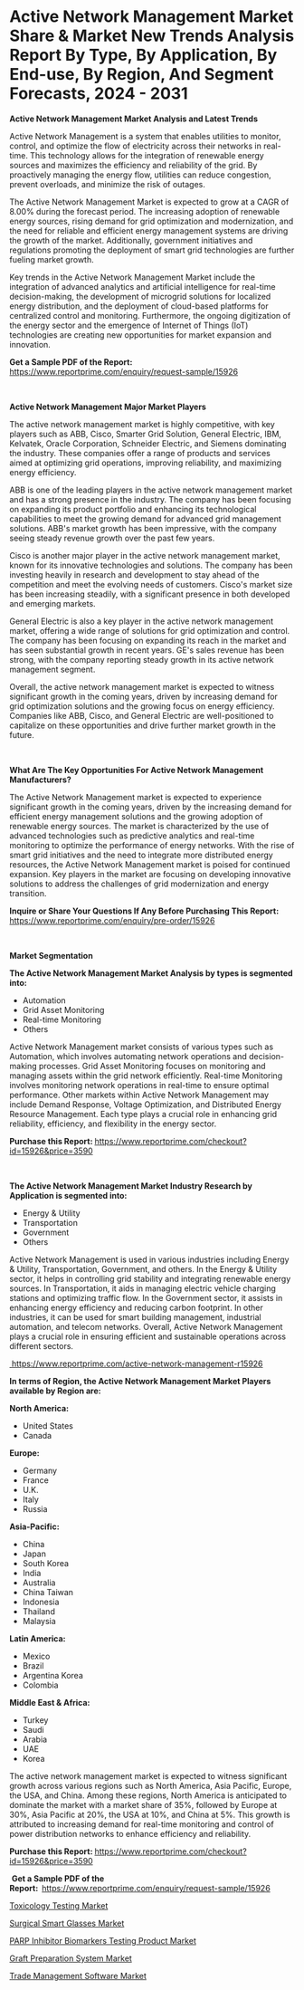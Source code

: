 <p><h1>Active Network Management Market Share & Market New Trends Analysis Report By Type, By Application, By End-use, By Region, And Segment Forecasts, 2024 - 2031</h1></p><p><strong>Active Network Management Market Analysis and Latest Trends</strong></p>
<p><p>Active Network Management is a system that enables utilities to monitor, control, and optimize the flow of electricity across their networks in real-time. This technology allows for the integration of renewable energy sources and maximizes the efficiency and reliability of the grid. By proactively managing the energy flow, utilities can reduce congestion, prevent overloads, and minimize the risk of outages.</p><p>The Active Network Management Market is expected to grow at a CAGR of 8.00% during the forecast period. The increasing adoption of renewable energy sources, rising demand for grid optimization and modernization, and the need for reliable and efficient energy management systems are driving the growth of the market. Additionally, government initiatives and regulations promoting the deployment of smart grid technologies are further fueling market growth.</p><p>Key trends in the Active Network Management Market include the integration of advanced analytics and artificial intelligence for real-time decision-making, the development of microgrid solutions for localized energy distribution, and the deployment of cloud-based platforms for centralized control and monitoring. Furthermore, the ongoing digitization of the energy sector and the emergence of Internet of Things (IoT) technologies are creating new opportunities for market expansion and innovation.</p></p>
<p><strong>Get a Sample PDF of the Report:&nbsp;</strong> <a href="https://www.reportprime.com/enquiry/request-sample/15926">https://www.reportprime.com/enquiry/request-sample/15926</a></p>
<p>&nbsp;</p>
<p><strong>Active Network Management Major Market Players</strong></p>
<p><p>The active network management market is highly competitive, with key players such as ABB, Cisco, Smarter Grid Solution, General Electric, IBM, Kelvatek, Oracle Corporation, Schneider Electric, and Siemens dominating the industry. These companies offer a range of products and services aimed at optimizing grid operations, improving reliability, and maximizing energy efficiency.</p><p>ABB is one of the leading players in the active network management market and has a strong presence in the industry. The company has been focusing on expanding its product portfolio and enhancing its technological capabilities to meet the growing demand for advanced grid management solutions. ABB's market growth has been impressive, with the company seeing steady revenue growth over the past few years.</p><p>Cisco is another major player in the active network management market, known for its innovative technologies and solutions. The company has been investing heavily in research and development to stay ahead of the competition and meet the evolving needs of customers. Cisco's market size has been increasing steadily, with a significant presence in both developed and emerging markets.</p><p>General Electric is also a key player in the active network management market, offering a wide range of solutions for grid optimization and control. The company has been focusing on expanding its reach in the market and has seen substantial growth in recent years. GE's sales revenue has been strong, with the company reporting steady growth in its active network management segment.</p><p>Overall, the active network management market is expected to witness significant growth in the coming years, driven by increasing demand for grid optimization solutions and the growing focus on energy efficiency. Companies like ABB, Cisco, and General Electric are well-positioned to capitalize on these opportunities and drive further market growth in the future.</p></p>
<p>&nbsp;</p>
<p><strong>What Are The Key Opportunities For Active Network Management Manufacturers?</strong></p>
<p><p>The Active Network Management market is expected to experience significant growth in the coming years, driven by the increasing demand for efficient energy management solutions and the growing adoption of renewable energy sources. The market is characterized by the use of advanced technologies such as predictive analytics and real-time monitoring to optimize the performance of energy networks. With the rise of smart grid initiatives and the need to integrate more distributed energy resources, the Active Network Management market is poised for continued expansion. Key players in the market are focusing on developing innovative solutions to address the challenges of grid modernization and energy transition.</p></p>
<p><strong>Inquire or Share Your Questions If Any Before Purchasing This Report:</strong> <a href="https://www.reportprime.com/enquiry/pre-order/15926">https://www.reportprime.com/enquiry/pre-order/15926</a></p>
<p>&nbsp;</p>
<p><strong>Market Segmentation</strong></p>
<p><strong>The Active Network Management Market Analysis by types is segmented into:</strong></p>
<p><ul><li>Automation</li><li>Grid Asset Monitoring</li><li>Real-time Monitoring</li><li>Others</li></ul></p>
<p><p>Active Network Management market consists of various types such as Automation, which involves automating network operations and decision-making processes. Grid Asset Monitoring focuses on monitoring and managing assets within the grid network efficiently. Real-time Monitoring involves monitoring network operations in real-time to ensure optimal performance. Other markets within Active Network Management may include Demand Response, Voltage Optimization, and Distributed Energy Resource Management. Each type plays a crucial role in enhancing grid reliability, efficiency, and flexibility in the energy sector.</p></p>
<p><strong>Purchase this Report:&nbsp;</strong><a href="https://www.reportprime.com/checkout?id=15926&price=3590">https://www.reportprime.com/checkout?id=15926&price=3590</a></p>
<p>&nbsp;</p>
<p><strong>The Active Network Management Market Industry Research by Application is segmented into:</strong></p>
<p><ul><li>Energy & Utility</li><li>Transportation</li><li>Government</li><li>Others</li></ul></p>
<p><p>Active Network Management is used in various industries including Energy & Utility, Transportation, Government, and others. In the Energy & Utility sector, it helps in controlling grid stability and integrating renewable energy sources. In Transportation, it aids in managing electric vehicle charging stations and optimizing traffic flow. In the Government sector, it assists in enhancing energy efficiency and reducing carbon footprint. In other industries, it can be used for smart building management, industrial automation, and telecom networks. Overall, Active Network Management plays a crucial role in ensuring efficient and sustainable operations across different sectors.</p></p>
<p><a href="https://www.reportprime.com/active-network-management-r15926">&nbsp;https://www.reportprime.com/active-network-management-r15926</a></p>
<p><strong>In terms of Region, the Active Network Management Market Players available by Region are:</strong></p>
<p>
    <p> <strong> North America: </strong>
        <ul>
            <li>United States</li>
            <li>Canada</li>
        </ul>
        </p> 
    <p> <strong> Europe: </strong>
        <ul>
            <li>Germany</li>
            <li>France</li>
            <li>U.K.</li>
            <li>Italy</li>
            <li>Russia</li>
        </ul>
        </p> 
    <p> <strong> Asia-Pacific: </strong>
        <ul>
            <li>China</li>
            <li>Japan</li>
            <li>South Korea</li>
            <li>India</li>
            <li>Australia</li>
            <li>China Taiwan</li>
            <li>Indonesia</li>
            <li>Thailand</li>
            <li>Malaysia</li>
        </ul>
        </p> 
    <p> <strong> Latin America: </strong>
        <ul>
            <li>Mexico</li>
            <li>Brazil</li>
            <li>Argentina Korea</li>
            <li>Colombia</li>
        </ul>
        </p> 
    <p> <strong> Middle East & Africa: </strong>
        <ul>
            <li>Turkey</li>
            <li>Saudi</li>
            <li>Arabia</li>
            <li>UAE</li>
            <li>Korea</li>
        </ul>
    </p>
    </p>
<p><p>The active network management market is expected to witness significant growth across various regions such as North America, Asia Pacific, Europe, the USA, and China. Among these regions, North America is anticipated to dominate the market with a market share of 35%, followed by Europe at 30%, Asia Pacific at 20%, the USA at 10%, and China at 5%. This growth is attributed to increasing demand for real-time monitoring and control of power distribution networks to enhance efficiency and reliability.</p></p>
<p><strong>Purchase this Report: </strong><a href="https://www.reportprime.com/checkout?id=15926&price=3590">https://www.reportprime.com/checkout?id=15926&price=3590</a></p>
<p>&nbsp;<strong>Get a Sample PDF of the Report:&nbsp;&nbsp;</strong><a href="https://www.reportprime.com/enquiry/request-sample/15926">https://www.reportprime.com/enquiry/request-sample/15926</a></p>
<p><strong></strong></p>
<p><p><a href="https://github.com/RoccoManning/Market-Research-Report-List-6/blob/main/toxicology-testing-market.md">Toxicology Testing Market</a></p><p><a href="https://medium.com/@carlahoustonh51/booming-surgical-smart-glasses-market-sector-market-analysis-and-growth-projections-till-2031-00aff9ccd9d7">Surgical Smart Glasses Market</a></p><p><a href="https://medium.com/@danielwardb654202/parp-inhibitor-biomarkers-testing-product-market-trends-and-analysis-opportunities-and-c73756f0cd1c">PARP Inhibitor Biomarkers Testing Product Market</a></p><p><a href="https://medium.com/@millerjimk/graft-preparation-system-market-report-by-product-type-skin-graft-preparation-system-soft-tissue-320130327958">Graft Preparation System Market</a></p><p><a href="https://github.com/gulaimolin/Market-Research-Report-List-6/blob/main/trade-management-software-market.md">Trade Management Software Market</a></p></p>